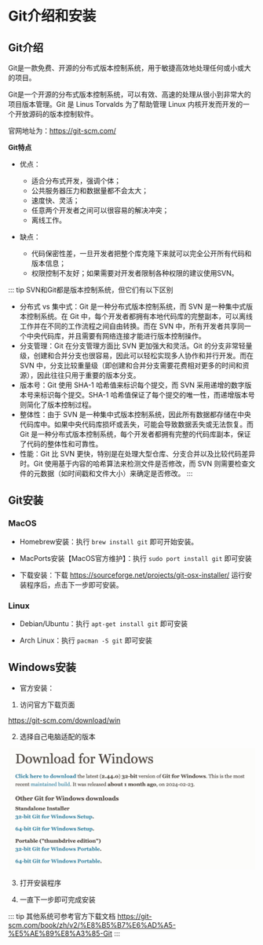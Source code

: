 # Git介绍和安装

## Git介绍

Git是一款免费、开源的分布式版本控制系统，用于敏捷高效地处理任何或小或大的项目。

Git是一个开源的分布式版本控制系统，可以有效、高速的处理从很小到非常大的项目版本管理。Git 是 Linus Torvalds 为了帮助管理 Linux 内核开发而开发的一个开放源码的版本控制软件。

官网地址为：https://git-scm.com/


**Git特点**
- 优点：
    - 适合分布式开发，强调个体；
    - 公共服务器压力和数据量都不会太大；
    - 速度快、灵活；
    - 任意两个开发者之间可以很容易的解决冲突；
    - 离线工作。

- 缺点：
    - 代码保密性差，一旦开发者把整个库克隆下来就可以完全公开所有代码和版本信息；
    - 权限控制不友好；如果需要对开发者限制各种权限的建议使用SVN。

::: tip SVN和Git都是版本控制系统，但它们有以下区别

- 分布式 vs 集中式：Git 是一种分布式版本控制系统，而 SVN 是一种集中式版本控制系统。在 Git 中，每个开发者都拥有本地代码库的完整副本，可以离线工作并在不同的工作流程之间自由转换。而在 SVN 中，所有开发者共享同一个中央代码库，并且需要有网络连接才能进行版本控制操作。
- 分支管理：Git 在分支管理方面比 SVN 更加强大和灵活。Git 的分支非常轻量级，创建和合并分支也很容易，因此可以轻松实现多人协作和并行开发。而在 SVN 中，分支比较重量级（即创建和合并分支需要花费相对更多的时间和资源），因此往往只用于重要的版本分支。
- 版本号：Git 使用 SHA-1 哈希值来标识每个提交，而 SVN 采用递增的数字版本号来标识每个提交。SHA-1 哈希值保证了每个提交的唯一性，而递增版本号则简化了版本控制过程。
- 整体性：由于 SVN 是一种集中式版本控制系统，因此所有数据都存储在中央代码库中。如果中央代码库损坏或丢失，可能会导致数据丢失或无法恢复。而 Git 是一种分布式版本控制系统，每个开发者都拥有完整的代码库副本，保证了代码的整体性和可靠性。
- 性能：Git 比 SVN 更快，特别是在处理大型仓库、分支合并以及比较代码差异时。Git 使用基于内容的哈希算法来检测文件是否修改，而 SVN 则需要检查文件的元数据（如时间戳和文件大小）来确定是否修改。
::: 

## Git安装

### MacOS

- Homebrew安装：执行 `brew install git` 即可开始安装。

- MacPorts安装【MacOS官方维护】：执行 `sudo port install git` 即可安装

- 下载安装：下载 https://sourceforge.net/projects/git-osx-installer/ 运行安装程序后，点击下一步即可安装。

### Linux

- Debian/Ubuntu：执行 `apt-get install git` 即可安装

- Arch Linux：执行 `pacman -S git` 即可安装

## Windows安装

- 官方安装：

1. 访问官方下载页面

https://git-scm.com/download/win

2. 选择自己电脑适配的版本

![](../../../assets/git-introduce-install/2024-04-03-11-39-45.png)

3. 打开安装程序

4. 一直下一步即可完成安装

::: tip 其他系统可参考官方下载文档
https://git-scm.com/book/zh/v2/%E8%B5%B7%E6%AD%A5-%E5%AE%89%E8%A3%85-Git
:::